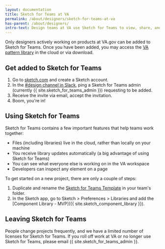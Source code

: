 ```yaml
---
layout: documentation
title: Sketch for Teams at VA
permalink: /about/designers/sketch-for-teams-at-va
has-parent: /about/designers/
intro-text: Design teams at VA use Sketch for Teams to view, share, and collaborate on our work. 
---
```


Only designers actively working on products at VA.gov can be added to Sketch for Teams. Once you have been added, you may access the [VA pattern library]({{sketch_cloud_link}}) in the cloud or via download.

## Get added to Sketch for Teams

1. Go to [sketch.com](https://www.sketch.com/signup) and create a Sketch account. 
2. In the [#design channel in Slack](https://dsva.slack.com/archives/C0NGDDXME), ping a Sketch for Teams admin (currently {{ site.sketch_for_teams_admin }}) requesting to be added.
3. Receive the invite via email, accept the invitation.
4. Boom, you're in! 

## Using Sketch for Teams

Sketch for Teams contains a few important features that help teams work together:

- Files (including libraries) live in the cloud, rather than locally on your machine
- You receive library updates automatically (a big advantage of using Sketch for Teams)
- You can see what everyone else is working on in the VA workspace
- Developers can inspect any element on a page

To get started on a new project, there are only a couple of steps:

1. Duplicate and rename the [Sketch for Teams Template](https://www.sketch.com/s/2f665c26-160d-474e-b5cc-bb94e73bb91a) in your team's folder.
2. In the Sketch app, go to Sketch > Preferences > Libraries and add the [Component Library - MVP]({{ site.sketch_component_library }}).

## Leaving Sketch for Teams

People change projects frequently, and we have a limited number of licenses for Sketch for Teams. If you roll off work at VA or no longer use Sketch for Teams, please email {{ site.sketch_for_teams_admin }}.